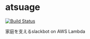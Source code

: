 # atsuage

[![Build Status](https://travis-ci.org/chocopie116/atsuage.svg?branch=master)](https://travis-ci.org/chocopie116/atsuage)

家庭を支えるslackbot on AWS Lambda
